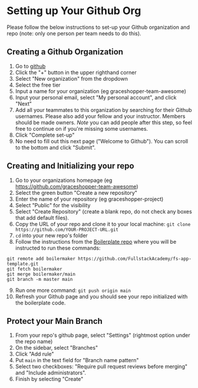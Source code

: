 # Setting up Your Github Org

Please follow the below instructions to set-up your Github organization and repo (note: only one person per team needs to do this).

## Creating a Github Organization

1. Go to [github](https://github.com)
2. Click the "+" button in the upper righthand corner
3. Select "New organization" from the dropdown
4. Select the free tier
5. Input a name for your organization (eg graceshopper-team-awesome)
6. Input your personal email, select "My personal account", and click "Next"
7. Add all your teammates to this organization by searching for their Github usernames. Please also add your fellow and your instructor. Members should be made owners. *Note* you can add people after this step, so feel free to continue on if you're missing some usernames.
8. Click "Complete set-up"
9. No need to fill out this next page ("Welcome to Github"). You can scroll to the bottom and click "Submit".

## Creating and Initializing your repo

1. Go to your organizations homepage (eg https://github.com/graceshopper-team-awesome)
2. Select the green button "Create a new repository"
3. Enter the name of your repository (eg graceshopper-project)
4. Select "Public" for the visibility
5. Select "Create Repository" (create a blank repo, do not check any boxes that add default files).
6. Copy the URL of your repo and clone it to your local machine: `git clone https://github.com/YOUR-PROJECT-URL.git`
7. `cd` into your new repo's folder
8. Follow the instructions from the [Boilerplate repo](https://github.com/fullstackacademy/fs-app-template) where you will be instructed to run these commands:
  ```
  git remote add boilermaker https://github.com/FullstackAcademy/fs-app-template.git
  git fetch boilermaker
  git merge boilermaker/main
  git branch -m master main
  ```
9. Run one more command: `git push origin main`
10. Refresh your Github page and you should see your repo initialized with the boilerplate code.

## Protect your Main Branch

1. From your repo's github page, select "Settings" (rightmost option under the repo name)
2. On the sidebar, select "Branches"
3. Click "Add rule"
4. Put `main` in the text field for "Branch name pattern"
5. Select two checkboxes: "Require pull request reviews before merging" and "Include administrators".
6. Finish by selecting "Create"
